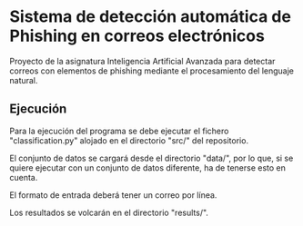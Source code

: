 # Sistema de detección automática de Phishing en correos electrónicos

Proyecto de la asignatura Inteligencia Artificial Avanzada para detectar correos con elementos de phishing mediante el procesamiento del lenguaje natural.

## Ejecución

Para la ejecución del programa se debe ejecutar el fichero "classification.py" alojado en el directorio "src/" del repositorio.

El conjunto de datos se cargará desde el directorio "data/", por lo que, si se quiere ejecutar con un conjunto de datos diferente, ha de tenerse esto en cuenta.

El formato de entrada deberá tener un correo por línea.

Los resultados se volcarán en el directorio "results/".